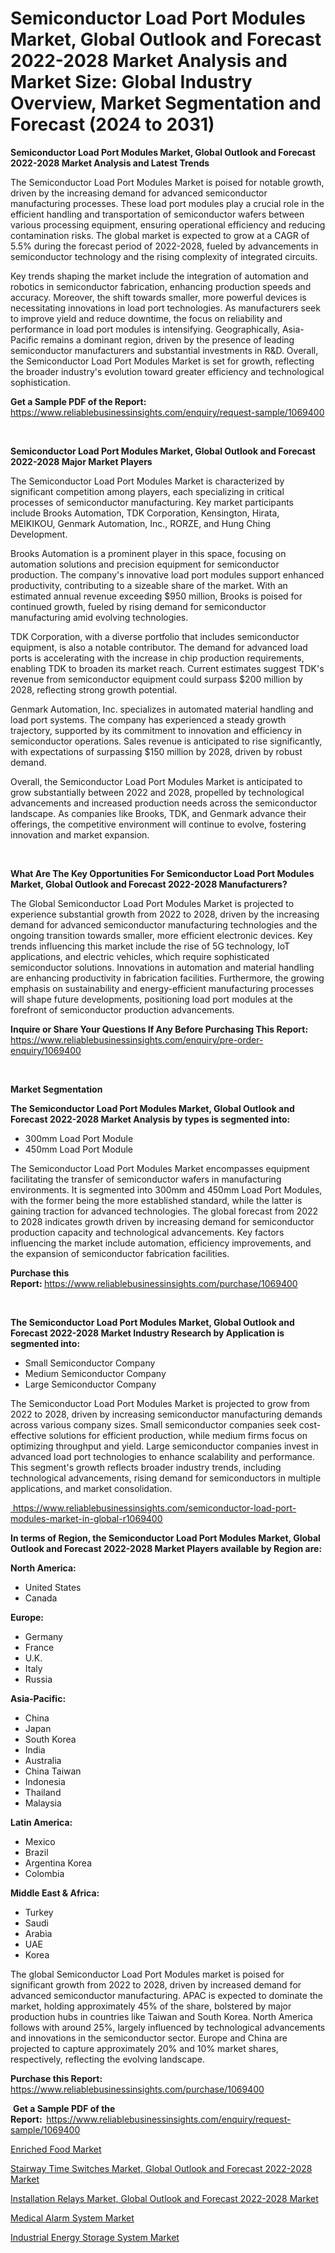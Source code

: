 <p><h1>Semiconductor Load Port Modules Market, Global Outlook and Forecast 2022-2028 Market Analysis and Market Size: Global Industry Overview, Market Segmentation and Forecast (2024 to 2031)</h1></p><p><strong>Semiconductor Load Port Modules Market, Global Outlook and Forecast 2022-2028 Market Analysis and Latest Trends</strong></p>
<p><p>The Semiconductor Load Port Modules Market is poised for notable growth, driven by the increasing demand for advanced semiconductor manufacturing processes. These load port modules play a crucial role in the efficient handling and transportation of semiconductor wafers between various processing equipment, ensuring operational efficiency and reducing contamination risks. The global market is expected to grow at a CAGR of 5.5% during the forecast period of 2022-2028, fueled by advancements in semiconductor technology and the rising complexity of integrated circuits.</p><p>Key trends shaping the market include the integration of automation and robotics in semiconductor fabrication, enhancing production speeds and accuracy. Moreover, the shift towards smaller, more powerful devices is necessitating innovations in load port technologies. As manufacturers seek to improve yield and reduce downtime, the focus on reliability and performance in load port modules is intensifying. Geographically, Asia-Pacific remains a dominant region, driven by the presence of leading semiconductor manufacturers and substantial investments in R&D. Overall, the Semiconductor Load Port Modules Market is set for growth, reflecting the broader industry's evolution toward greater efficiency and technological sophistication.</p></p>
<p><strong>Get a Sample PDF of the Report:&nbsp;</strong> <a href="https://www.reliablebusinessinsights.com/enquiry/request-sample/1069400?utm_campaign=96&utm_medium=2&utm_source=Github&utm_content=ia&utm_term=25122024&utm_id=semiconductor-load-port-modules-market-global-outlook-and-forecast-2022-2028">https://www.reliablebusinessinsights.com/enquiry/request-sample/1069400</a></p>
<p>&nbsp;</p>
<p><strong>Semiconductor Load Port Modules Market, Global Outlook and Forecast 2022-2028 Major Market Players</strong></p>
<p><p>The Semiconductor Load Port Modules Market is characterized by significant competition among players, each specializing in critical processes of semiconductor manufacturing. Key market participants include Brooks Automation, TDK Corporation, Kensington, Hirata, MEIKIKOU, Genmark Automation, Inc., RORZE, and Hung Ching Development.</p><p>Brooks Automation is a prominent player in this space, focusing on automation solutions and precision equipment for semiconductor production. The company's innovative load port modules support enhanced productivity, contributing to a sizeable share of the market. With an estimated annual revenue exceeding $950 million, Brooks is poised for continued growth, fueled by rising demand for semiconductor manufacturing amid evolving technologies.</p><p>TDK Corporation, with a diverse portfolio that includes semiconductor equipment, is also a notable contributor. The demand for advanced load ports is accelerating with the increase in chip production requirements, enabling TDK to broaden its market reach. Current estimates suggest TDK's revenue from semiconductor equipment could surpass $200 million by 2028, reflecting strong growth potential.</p><p>Genmark Automation, Inc. specializes in automated material handling and load port systems. The company has experienced a steady growth trajectory, supported by its commitment to innovation and efficiency in semiconductor operations. Sales revenue is anticipated to rise significantly, with expectations of surpassing $150 million by 2028, driven by robust demand.</p><p>Overall, the Semiconductor Load Port Modules Market is anticipated to grow substantially between 2022 and 2028, propelled by technological advancements and increased production needs across the semiconductor landscape. As companies like Brooks, TDK, and Genmark advance their offerings, the competitive environment will continue to evolve, fostering innovation and market expansion.</p></p>
<p>&nbsp;</p>
<p><strong>What Are The Key Opportunities For Semiconductor Load Port Modules Market, Global Outlook and Forecast 2022-2028 Manufacturers?</strong></p>
<p><p>The Global Semiconductor Load Port Modules Market is projected to experience substantial growth from 2022 to 2028, driven by the increasing demand for advanced semiconductor manufacturing technologies and the ongoing transition towards smaller, more efficient electronic devices. Key trends influencing this market include the rise of 5G technology, IoT applications, and electric vehicles, which require sophisticated semiconductor solutions. Innovations in automation and material handling are enhancing productivity in fabrication facilities. Furthermore, the growing emphasis on sustainability and energy-efficient manufacturing processes will shape future developments, positioning load port modules at the forefront of semiconductor production advancements.</p></p>
<p><strong>Inquire or Share Your Questions If Any Before Purchasing This Report:</strong> <a href="https://www.reliablebusinessinsights.com/enquiry/pre-order-enquiry/1069400?utm_campaign=96&utm_medium=2&utm_source=Github&utm_content=ia&utm_term=25122024&utm_id=semiconductor-load-port-modules-market-global-outlook-and-forecast-2022-2028">https://www.reliablebusinessinsights.com/enquiry/pre-order-enquiry/1069400</a></p>
<p>&nbsp;</p>
<p><strong>Market Segmentation</strong></p>
<p><strong>The Semiconductor Load Port Modules Market, Global Outlook and Forecast 2022-2028 Market Analysis by types is segmented into:</strong></p>
<p><ul><li>300mm Load Port Module</li><li>450mm Load Port Module</li></ul></p>
<p><p>The Semiconductor Load Port Modules Market encompasses equipment facilitating the transfer of semiconductor wafers in manufacturing environments. It is segmented into 300mm and 450mm Load Port Modules, with the former being the more established standard, while the latter is gaining traction for advanced technologies. The global forecast from 2022 to 2028 indicates growth driven by increasing demand for semiconductor production capacity and technological advancements. Key factors influencing the market include automation, efficiency improvements, and the expansion of semiconductor fabrication facilities.</p></p>
<p><strong>Purchase this Report:&nbsp;</strong><a href="https://www.reliablebusinessinsights.com/purchase/1069400?utm_campaign=96&utm_medium=2&utm_source=Github&utm_content=ia&utm_term=25122024&utm_id=semiconductor-load-port-modules-market-global-outlook-and-forecast-2022-2028">https://www.reliablebusinessinsights.com/purchase/1069400</a></p>
<p>&nbsp;</p>
<p><strong>The Semiconductor Load Port Modules Market, Global Outlook and Forecast 2022-2028 Market Industry Research by Application is segmented into:</strong></p>
<p><ul><li>Small Semiconductor Company</li><li>Medium Semiconductor Company</li><li>Large Semiconductor Company</li></ul></p>
<p><p>The Semiconductor Load Port Modules Market is projected to grow from 2022 to 2028, driven by increasing semiconductor manufacturing demands across various company sizes. Small semiconductor companies seek cost-effective solutions for efficient production, while medium firms focus on optimizing throughput and yield. Large semiconductor companies invest in advanced load port technologies to enhance scalability and performance. This segment's growth reflects broader industry trends, including technological advancements, rising demand for semiconductors in multiple applications, and market consolidation.</p></p>
<p><a href="https://www.reliablebusinessinsights.com/semiconductor-load-port-modules-market-in-global-r1069400?utm_campaign=96&utm_medium=2&utm_source=Github&utm_content=ia&utm_term=25122024&utm_id=semiconductor-load-port-modules-market-global-outlook-and-forecast-2022-2028">&nbsp;https://www.reliablebusinessinsights.com/semiconductor-load-port-modules-market-in-global-r1069400</a></p>
<p><strong>In terms of Region, the Semiconductor Load Port Modules Market, Global Outlook and Forecast 2022-2028 Market Players available by Region are:</strong></p>
<p>
    <p> <strong> North America: </strong>
        <ul>
            <li>United States</li>
            <li>Canada</li>
        </ul>
        </p> 
    <p> <strong> Europe: </strong>
        <ul>
            <li>Germany</li>
            <li>France</li>
            <li>U.K.</li>
            <li>Italy</li>
            <li>Russia</li>
        </ul>
        </p> 
    <p> <strong> Asia-Pacific: </strong>
        <ul>
            <li>China</li>
            <li>Japan</li>
            <li>South Korea</li>
            <li>India</li>
            <li>Australia</li>
            <li>China Taiwan</li>
            <li>Indonesia</li>
            <li>Thailand</li>
            <li>Malaysia</li>
        </ul>
        </p> 
    <p> <strong> Latin America: </strong>
        <ul>
            <li>Mexico</li>
            <li>Brazil</li>
            <li>Argentina Korea</li>
            <li>Colombia</li>
        </ul>
        </p> 
    <p> <strong> Middle East & Africa: </strong>
        <ul>
            <li>Turkey</li>
            <li>Saudi</li>
            <li>Arabia</li>
            <li>UAE</li>
            <li>Korea</li>
        </ul>
    </p>
    </p>
<p><p>The global Semiconductor Load Port Modules market is poised for significant growth from 2022 to 2028, driven by increased demand for advanced semiconductor manufacturing. APAC is expected to dominate the market, holding approximately 45% of the share, bolstered by major production hubs in countries like Taiwan and South Korea. North America follows with around 25%, largely influenced by technological advancements and innovations in the semiconductor sector. Europe and China are projected to capture approximately 20% and 10% market shares, respectively, reflecting the evolving landscape.</p></p>
<p><strong>Purchase this Report: </strong><a href="https://www.reliablebusinessinsights.com/purchase/1069400?utm_campaign=96&utm_medium=2&utm_source=Github&utm_content=ia&utm_term=25122024&utm_id=semiconductor-load-port-modules-market-global-outlook-and-forecast-2022-2028">https://www.reliablebusinessinsights.com/purchase/1069400</a></p>
<p>&nbsp;<strong>Get a Sample PDF of the Report:&nbsp;&nbsp;</strong><a href="https://www.reliablebusinessinsights.com/enquiry/request-sample/1069400?utm_campaign=96&utm_medium=2&utm_source=Github&utm_content=ia&utm_term=25122024&utm_id=semiconductor-load-port-modules-market-global-outlook-and-forecast-2022-2028">https://www.reliablebusinessinsights.com/enquiry/request-sample/1069400</a></p>
<p><strong></strong></p>
<p><p><a href="https://www.linkedin.com/pulse/enriched-food-market-research-report-identifying-challenges-ap5ee?utm_campaign=96&utm_medium=2&utm_source=Github&utm_content=ia&utm_term=25122024&utm_id=semiconductor-load-port-modules-market-global-outlook-and-forecast-2022-2028">Enriched Food Market</a></p><p><a href="https://github.com/boydstunlon74/Market-Research-Report-List-1/blob/main/stairway-time-switches-market-global-outlook-and-forecast-2022-2028-market.md?utm_campaign=96&utm_medium=2&utm_source=Github&utm_content=ia&utm_term=25122024&utm_id=semiconductor-load-port-modules-market-global-outlook-and-forecast-2022-2028">Stairway Time Switches Market, Global Outlook and Forecast 2022-2028 Market</a></p><p><a href="https://github.com/maclarensidney/Market-Research-Report-List-1/blob/main/installation-relays-market-global-outlook-and-forecast-2022-2028-market.md?utm_campaign=96&utm_medium=2&utm_source=Github&utm_content=ia&utm_term=25122024&utm_id=semiconductor-load-port-modules-market-global-outlook-and-forecast-2022-2028">Installation Relays Market, Global Outlook and Forecast 2022-2028 Market</a></p><p><a href="https://www.linkedin.com/pulse/global-medical-alarm-system-market-trends-applications-8usye?utm_campaign=96&utm_medium=2&utm_source=Github&utm_content=ia&utm_term=25122024&utm_id=semiconductor-load-port-modules-market-global-outlook-and-forecast-2022-2028">Medical Alarm System Market</a></p><p><a href="https://www.linkedin.com/pulse/industrial-energy-storage-system-market-report-analyzing-pth5f?utm_campaign=96&utm_medium=2&utm_source=Github&utm_content=ia&utm_term=25122024&utm_id=semiconductor-load-port-modules-market-global-outlook-and-forecast-2022-2028">Industrial Energy Storage System Market</a></p></p>